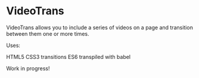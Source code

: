 # VideoTrans

VideoTrans allows you to include a series of videos on a page and transition between them one or more times.

Uses:

HTML5
CSS3 transitions
ES6 transpiled with babel


Work in progress!
